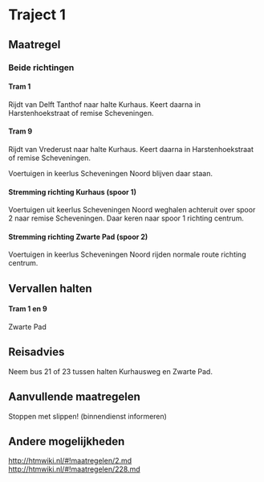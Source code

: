 # Traject 1 
## Maatregel 
### Beide richtingen

#### Tram 1
Rijdt van Delft Tanthof naar halte Kurhaus.
Keert daarna in Harstenhoekstraat of remise Scheveningen.

#### Tram 9
Rijdt van Vrederust naar halte Kurhaus. 
Keert daarna in Harstenhoekstraat of remise Scheveningen.

Voertuigen in keerlus Scheveningen Noord blijven daar staan.

#### Stremming richting Kurhaus (spoor 1)
Voertuigen uit keerlus Scheveningen Noord weghalen achteruit over spoor 2 naar remise Scheveningen. Daar keren naar spoor 1 richting centrum.
#### Stremming richting Zwarte Pad (spoor 2)
Voertuigen in keerlus Scheveningen Noord rijden normale route richting centrum.

## Vervallen halten
#### Tram 1 en 9
Zwarte Pad 

## Reisadvies
Neem bus 21 of 23 tussen halten Kurhausweg en Zwarte Pad. 

## Aanvullende maatregelen
Stoppen met  slippen! (binnendienst informeren)

## Andere mogelijkheden
http://htmwiki.nl/#!maatregelen/2.md
http://htmwiki.nl/#!maatregelen/228.md
